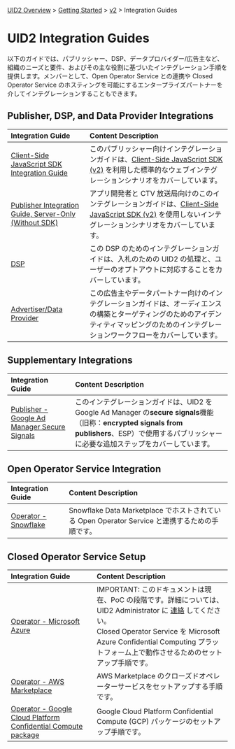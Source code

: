 [UID2 Overview](../../../README.md) > [Getting Started](../../getting-started.md) > [v2](../summary-doc-v2.md) > Integration Guides

# UID2 Integration Guides

以下のガイドでは、パブリッシャー、DSP、データプロバイダー/広告主など、組織のニーズと要件、およびその主な役割に基づいたインテグレーション手順を提供します。メンバーとして、Open Operator Service との連携や Closed Operator Service のホスティングを可能にするエンタープライズパートナーを介してインテグレーションすることもできます。

## Publisher, DSP, and Data Provider Integrations

| Integration Guide                                                                           | Content Description                                                                                                                                                                            |
| :------------------------------------------------------------------------------------------ | :--------------------------------------------------------------------------------------------------------------------------------------------------------------------------------------------- |
| [Client-Side JavaScript SDK Integration Guide](./publisher-client-side.md)                  | このパブリッシャー向けインテグレーションガイドは、[Client-Side JavaScript SDK (v2)](../sdks/client-side-identity.md) を利用した標準的なウェブインテグレーションシナリオをカバーしています。    |
| [Publisher Integration Guide, Server-Only (Without SDK)](./custom-publisher-integration.md) | アプリ開発者と CTV 放送局向けのこのインテグレーションガイドは、[Client-Side JavaScript SDK (v2)](../sdks/client-side-identity.md) を使用しないインテグレーションシナリオをカバーしています。   |
| [DSP](./dsp-guide.md)                                                                       | この DSP のためのインテグレーションガイドは、入札のための UID2 の処理と、ユーザーのオプトアウトに対応することをカバーしています。                                                              |
| [Advertiser/Data Provider](./advertiser-dataprovider-guide.md)                              | この広告主やデータパートナー向けのインテグレーションガイドは、オーディエンスの構築とターゲティングのためのアイデンティティマッピングのためのインテグレーションワークフローをカバーしています。 |

## Supplementary Integrations

| Integration Guide                                                          | Content Description                                                                                                                                                                                    |
| :------------------------------------------------------------------------- | :----------------------------------------------------------------------------------------------------------------------------------------------------------------------------------------------------- |
| [Publisher - Google Ad Manager Secure Signals](./google-ss-integration.md) | このインテグレーションガイドは、UID2 を Google Ad Manager の**secure signals**機能（旧称：**encrypted signals from publishers**、ESP）で使用するパブリッシャーに必要な追加ステップをカバーしています。 |

## Open Operator Service Integration

| Integration Guide                                          | Content Description                                                                            |
| :--------------------------------------------------------- | :--------------------------------------------------------------------------------------------- |
| [Operator - Snowflake](./../sdks/snowflake_integration.md) | Snowflake Data Marketplace でホストされている Open Operator Service と連携するための手順です。 |

## Closed Operator Service Setup

| Integration Guide                                                                                | Content Description                                                                                                                                                                                                                                                                    |
| :----------------------------------------------------------------------------------------------- | :------------------------------------------------------------------------------------------------------------------------------------------------------------------------------------------------------------------------------------------------------------------------------------- |
| [Operator - Microsoft Azure](./operator-guide-azure-enclave.md)                                  | IMPORTANT: このドキュメントは現在、PoC の段階です。詳細については、UID2 Administrator に [連絡](../../getting-started.md#contact-info) してください。<br/>Closed Operator Service を Microsoft Azure Confidential Computing プラットフォーム上で動作させるためのセットアップ手順です。 |
| [Operator - AWS Marketplace](./operator-guide-aws-marketplace.md)                                | AWS Marketplace のクローズドオペレーターサービスをセットアップする手順です。　                                                                                                                                                                                                         |
| [Operator - Google Cloud Platform Confidential Compute package](./operator-guide-gcp-enclave.md) | Google Cloud Platform Confidential Compute (GCP) パッケージのセットアップ手順です。                                                                                                                                                                                                    |
